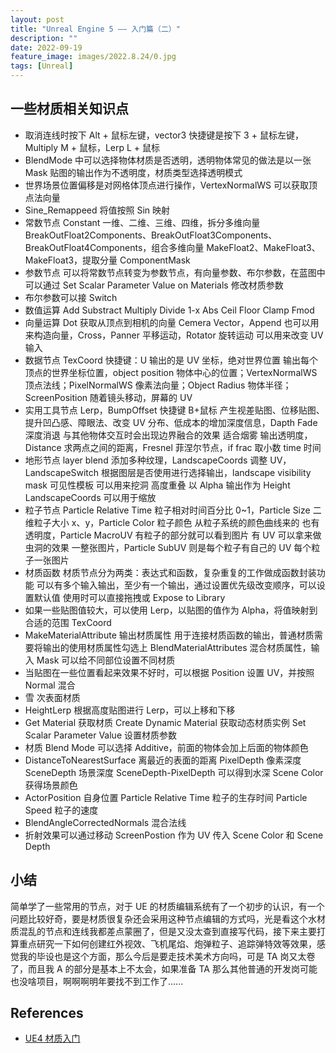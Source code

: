 ```yaml
---
layout: post
title: "Unreal Engine 5 —— 入门篇（二）"
description: ""
date: 2022-09-19
feature_image: images/2022.8.24/0.jpg
tags: [Unreal]
---
```


<!--more-->

## 一些材质相关知识点

- 取消连线时按下 Alt + 鼠标左键，vector3 快捷键是按下 3 + 鼠标左键，Multiply M + 鼠标，Lerp L + 鼠标
- BlendMode 中可以选择物体材质是否透明，透明物体常见的做法是以一张 Mask 贴图的输出作为不透明度，材质类型选择透明模式
- 世界场景位置偏移是对网格体顶点进行操作，VertexNormalWS 可以获取顶点法向量
- Sine_Remappeed 将值按照 Sin 映射
- 常数节点 Constant 一维、二维、三维、四维，拆分多维向量 BreakOutFloat2Components、BreakOutFloat3Components、BreakOutFloat4Components，组合多维向量 MakeFloat2、MakeFloat3、MakeFloat3，提取分量 ComponentMask
- 参数节点 可以将常数节点转变为参数节点，有向量参数、布尔参数，在蓝图中可以通过 Set Scalar Parameter Value on Materials 修改材质参数
- 布尔参数可以接 Switch
- 数值运算 Add Substract Multiply Divide 1-x Abs Ceil Floor Clamp Fmod
- 向量运算 Dot 获取从顶点到相机的向量 Cemera Vector，Append 也可以用来构造向量，Cross，Panner 平移运动，Rotator 旋转运动 可以用来改变 UV 输入
- 数据节点 TexCoord 快捷键：U 输出的是 UV 坐标，绝对世界位置 输出每个顶点的世界坐标位置，object position 物体中心的位置；VertexNormalWS 顶点法线；PixelNormalWS 像素法向量；Object Radius 物体半径；ScreenPosition 随着镜头移动，屏幕的 UV
- 实用工具节点 Lerp，BumpOffset 快捷键 B+鼠标 产生视差贴图、位移贴图、提升凹凸感、障眼法、改变 UV 分布、低成本的增加深度信息，Dapth Fade 深度消退 与其他物体交互时会出现边界融合的效果 适合烟雾 输出透明度，Distance 求两点之间的距离，Fresnel 菲涅尔节点，if frac 取小数 time 时间
- 地形节点 layer blend 添加多种纹理，LandscapeCoords 调整 UV，LandscapeSwitch 根据图层是否使用进行选择输出，landscape visibility mask 可见性模板 可以用来挖洞 高度重叠 以 Alpha 输出作为 Height LandscapeCoords 可以用于缩放
- 粒子节点 Particle Relative Time 粒子相对时间百分比 0~1，Particle Size 二维粒子大小 x、y，Particle Color 粒子颜色 从粒子系统的颜色曲线来的 也有透明度，Particle MacroUV 有粒子的部分就可以看到图片 有 UV 可以拿来做虫洞的效果 一整张图片，Particle SubUV 则是每个粒子有自己的 UV 每个粒子一张图片
- 材质函数 材质节点分为两类：表达式和函数，复杂重复的工作做成函数封装功能 可以有多个输入输出，至少有一个输出，通过设置优先级改变顺序，可以设置默认值 使用时可以直接拖拽或 Expose to Library
- 如果一些贴图值较大，可以使用 Lerp，以贴图的值作为 Alpha，将值映射到合适的范围 TexCoord
- MakeMaterialAttribute 输出材质属性 用于连接材质函数的输出，普通材质需要将输出的使用材质属性勾选上 BlendMaterialAttributes 混合材质属性，输入 Mask 可以给不同部位设置不同材质
- 当贴图在一些位置看起来效果不好时，可以根据 Position 设置 UV，并按照 Normal 混合
- 雪 次表面材质
- HeightLerp  根据高度贴图进行 Lerp，可以上移和下移
- Get Material 获取材质 Create Dynamic Material 获取动态材质实例 Set Scalar Parameter Value 设置材质参数
- 材质 Blend Mode 可以选择 Additive，前面的物体会加上后面的物体颜色
- DistanceToNearestSurface 离最近的表面的距离 PixelDepth 像素深度 SceneDepth 场景深度 SceneDepth-PixelDepth 可以得到水深 Scene Color 获得场景颜色
- ActorPosition 自身位置 Particle Relative Time 粒子的生存时间 Particle Speed 粒子的速度
- BlendAngleCorrectedNormals 混合法线
- 折射效果可以通过移动 ScreenPostion 作为 UV 传入 Scene Color 和 Scene Depth

## 小结

简单学了一些常用的节点，对于 UE 的材质编辑系统有了一个初步的认识，有一个问题比较好奇，要是材质很复杂还会采用这种节点编辑的方式吗，光是看这个水材质混乱的节点和连线我都差点蒙圈了，但是又没太查到直接写代码，接下来主要打算重点研究一下如何创建红外视效、飞机尾焰、炮弹粒子、追踪弹特效等效果，感觉我的毕设也是这个方面，那么今后是要走技术美术方向吗，可是 TA 岗又太卷了，而且我 A 的部分是基本上不太会，如果准备 TA 那么其他普通的开发岗可能也没啥项目，啊啊啊明年要找不到工作了......

## References

- [UE4 材质入门](https://www.bilibili.com/video/BV1GJ411j7d4)
